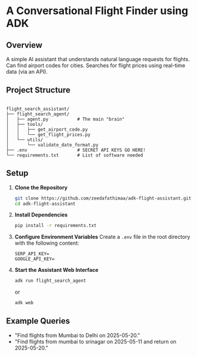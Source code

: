 # A Conversational Flight Finder using ADK

## Overview
A simple AI assistant that understands natural language requests for flights.
Can find airport codes for cities.
Searches for flight prices using real-time data (via an API).

## Project Structure
```

flight_search_assistant/
├── flight_search_agent/
│   ├── agent.py           # The main "brain"
│   ├── tools/
│   │   ├── get_airport_code.py
│   │   └── get_flight_prices.py
│   └── utils/
│       └── validate_date_format.py
├── .env                   # SECRET API KEYS GO HERE!
└── requirements.txt       # List of software needed
```

## Setup
1. **Clone the Repository**
   ```bash
   git clone https://github.com/zeedafathimaa/adk-flight-assistant.git
   cd adk-flight-assistant
   ```

2. **Install Dependencies**
   ```bash
   pip install -r requirements.txt
   ```

3. **Configure Environment Variables**
   Create a `.env` file in the root directory with the following content:
   ```
   SERP_API_KEY=
   GOOGLE_API_KEY=
   ```

5. **Start the Assistant Web Interface**
   ```bash
   adk run flight_search_agent
   ```
   or
   ```bash
   adk web 
   ```

## Example Queries
* "Find flights from Mumbai to Delhi on 2025-05-20."
* "Find flights from mumbai to srinagar on 2025-05-11 and return on 2025-05-20."